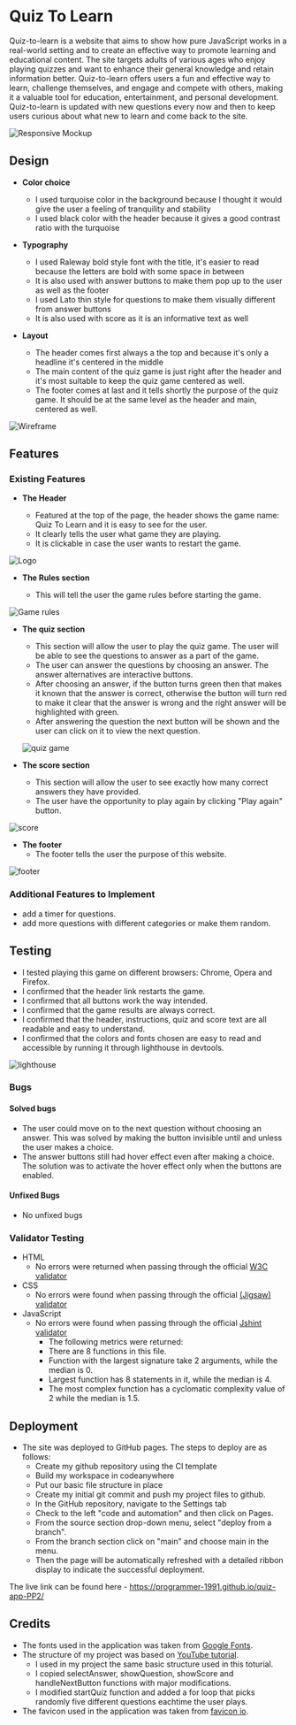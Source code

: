 # Quiz To Learn

Quiz-to-learn is a website that aims to show how pure JavaScript works in a real-world setting and to create an effective way to promote learning and educational content. The site targets adults of various ages who enjoy playing quizzes and want to enhance their general knowledge and retain information better. Quiz-to-learn offers users a fun and effective way to learn, challenge themselves, and engage and compete with others, making it a valuable tool for education, entertainment, and personal development. Quiz-to-learn is updated with new questions every now and then to keep users curious about what new to learn and come back to the site.

![Responsive Mockup](assets/images/amiresponsive.png)

## Design

- __Color choice__
  - I used turquoise color in the background because I thought it would give the user a feeling of tranquility and stability
  - I used black color with the header because it gives a good contrast ratio with the turquoise

- __Typography__
  - I used Raleway bold style font with the title, it's easier to read because the letters are bold with some space in between
  - It is also used with answer buttons to make them pop up to the user as well as the footer
  - I used Lato thin style for questions to make them visually different from answer buttons
  - It is also used with score as it is an informative text as well

- __Layout__
  - The header comes first always a the top and because it's only a headline it's centered in the middle
  - The main content of the quiz game is just right after the header and it's most suitable to keep the quiz game centered as well.
  - The footer comes at last and it tells shortly the purpose of the quiz game. It should be at the same level as the header and main, centered as well.
  
![Wireframe](assets/images/wireframe.jpg)

## Features

### Existing Features

- __The Header__
  
  - Featured at the top of the page, the header shows the game name: Quiz To Learn and it is easy to see for the user.
  - It clearly tells the user what game they are playing.
  - It is clickable in case the user wants to restart the game.

![Logo](assets/images/header.png)

- __The Rules section__
  
  - This will tell the user the game 
  rules before starting the game.


![Game rules](assets/images/rules.png)

- __The quiz section__

  - This section will allow the user to play the quiz game. The user will be able to see the questions to answer as a part of the game.  
  - The user can answer the questions by choosing an answer. The answer alternatives are interactive buttons.
  - After choosing an answer, if the button turns green then that makes it known that the answer is correct, otherwise the button will turn red to make it clear that the answer is wrong and the right answer will be highlighted with green.
  - After answering the question the next button will be shown and the user can click on it to view the next question.
  
  ![quiz game](assets/images/quiz_game.png)

- __The score section__ 
 
  - This section will allow the user to see exactly how many correct answers they have provided.
  - The user have the opportunity to play again by clicking "Play again" button.

![score](assets/images/score.png)

- __The footer__
  - The footer tells the user the purpose of this website.

![footer](assets/images/footer.png)

### Additional Features to Implement

- add a timer for questions.
- add more questions with different categories or make them random.


## Testing

- I tested playing this game on different browsers: Chrome, Opera and Firefox.
- I confirmed that the header link restarts the game.
- I confirmed that all buttons work the way intended.
- I confirmed that the game results are always correct.
- I confirmed that the header, instructions, quiz and score text are all readable and easy to understand.
- I confirmed that the colors and fonts chosen are easy to read and accessible by running it through lighthouse in devtools.

![lighthouse](assets/images/lighthouse_testing.png)


### Bugs

#### Solved bugs

- The user could move on to the next question without choosing an answer. This was solved by making the button invisible until and unless the user makes a choice.
- The answer buttons still had hover effect even after making a choice. The solution was to activate the hover effect only when the buttons are enabled.

#### Unfixed Bugs

- No unfixed bugs

### Validator Testing

- HTML
  - No errors were returned when passing through the official [W3C validator](https://validator.w3.org/nu/?doc=https%3A%2F%2Fprogrammer-1991.github.io%2Fquiz-app-PP2%2F)
- CSS
  - No errors were found when passing through the official [(Jigsaw) validator](https://jigsaw.w3.org/css-validator/validator?uri=https%3A%2F%2Fprogrammer-1991.github.io%2Fquiz-app-PP2%2F&profile=css3svg&usermedium=all&warning=1&vextwarning=&lang=sv)
- JavaScript
  - No errors were found when passing through the official [Jshint validator](https://jshint.com/)
    - The following metrics were returned:
    - There are 8 functions in this file.
    - Function with the largest signature take 2 arguments, while the median is 0.
    - Largest function has 8 statements in it, while the median is 4.
    - The most complex function has a cyclomatic complexity value of 2 while the median is 1.5.

## Deployment

- The site was deployed to GitHub pages. The steps to deploy are as follows:
  - Create my github repository using the CI template
  - Build my workspace in codeanywhere
  - Put our basic file structure in place
  - Create my initial git commit and push my project files to github.
  - In the GitHub repository, navigate to the Settings tab
  - Check to the left "code and automation" and then click on Pages.
  - From the source section drop-down menu, select "deploy from a branch".
  - From the branch section click on "main" and choose main in the menu.
  - Then the page will be automatically refreshed with a detailed ribbon display to indicate the successful deployment.

The live link can be found here - <https://programmer-1991.github.io/quiz-app-PP2/>
## Credits

- The fonts used in the application was taken from [Google Fonts](https://fonts.google.com/).
- The structure of my project was based on [YouTube tutorial](https://www.youtube.com/watch?v=PBcqGxrr9g8).
    - I used in my project the same basic structure used in this toturial.
    - I copied selectAnswer, showQuestion, showScore and handleNextButton functions with major modifications.
    - I modified startQuiz function and added a for loop that picks randomly five different questions eachtime the user plays.
- The favicon used in the application was taken from [favicon io](https://favicon.io/).